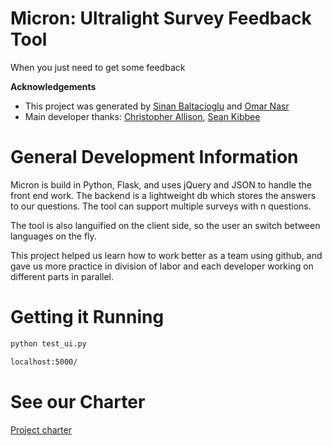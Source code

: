 # Micron: Ultralight Survey Feedback Tool

When you just need to get some feedback

**Acknowledgements**

* This project was generated by [Sinan Baltacioglu](https://medium.com/the-mighty-weasel) and [Omar Nasr](https://twitter.com/thenextmusk/media)
* Main developer thanks: [Christopher Allison](https://github.com/ToferC), [Sean Kibbee](https://github.com/sdkibb) 

# General Development Information

Micron is build in Python, Flask, and uses jQuery and JSON to handle the front end work. The backend is a lightweight db which stores the answers to our questions. The tool can support multiple surveys with n questions. 

The tool is also languified on the client side, so the user an switch between languages on the fly.

This project helped us learn how to work better as a team using github, and gave us more practice in division of labor and each developer working on different parts in parallel.

# Getting it Running

```bash
python test_ui.py
```

```bash
localhost:5000/
```

# See our Charter

[Project charter](CHARTER.md)
